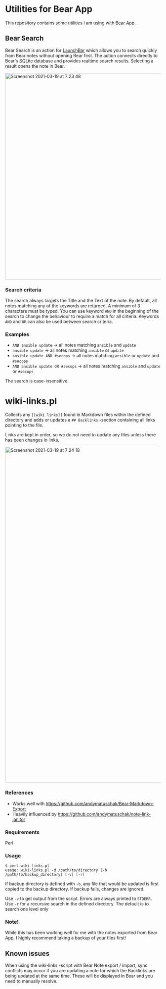# Utilities for Bear App
This repository contains some utilities I am using with [Bear App](https://bear.app).

## Bear Search
Bear Search is an action for [LaunchBar](https://www.obdev.at/products/launchbar/index.html) which allows you to search quickly from Bear notes without opening Bear first.
The action connects directly to Bear's SQLite database and provides realtime search results. Selecting a result opens the note in Bear.

<img width="668" alt="Screenshot 2021-03-19 at 7 23 48" src="https://user-images.githubusercontent.com/12680397/111735163-39b29e80-8884-11eb-8970-cfa474e869b6.png">

### Search criteria
The search always targets the Title and the Text of the note. By default, all notes matching any of the keywords are returned. A minimum of 3 characters must be typed.
You can use keyword `AND` in the beginning of the search to change the behaviour to require a match for all criteria. Keywords `AND` and `OR` can also be used between search criteria.

### Examples
- `AND ansible update` -> all notes matching `ansible` and `update`
- `ansible update` -> all notes matching `ansible` or `update`
- `ansible update AND #secops` -> all notes matching `ansible` or `update` and `#secops`
- `AND ansible update OR #secops` -> all notes matching `ansible` and `update` or `#secops`

The search is case-insensitive.

# wiki-links.pl
Collects any `[[wiki links]]` found in Markdown files within the defined directory and adds or updates a `## Backlinks` -section containing all links pointing to the file.

Links are kept in order, so we do not need to update any files unless there has been changes in links.

<img width="1085" alt="Screenshot 2021-03-19 at 7 24 18" src="https://user-images.githubusercontent.com/12680397/111735182-433c0680-8884-11eb-8db4-df7d30181a7c.png">

### References
- Works well with https://github.com/andymatuschak/Bear-Markdown-Export
- Heavily influenced by https://github.com/andymatuschak/note-link-janitor

### Requirements
Perl

### Usage
```
$ perl wiki-links.pl
usage: wiki-links.pl -d /path/to/directory [-b /path/to/backup_directory] [-v] [-r]
```

If backup directory is defined with `-b`, any file that would be updated is first copied to the backup directory. If backup fails, changes are ignored.

Use `-v` to get output from the script. Errors are always printed to `STDERR`.  
Use `-r` for a recursive search in the defined directory. The default is to search one level only   

### Note!
While this has been working well for me with the notes exported from Bear App, I highly recommend taking a backup of your files first!

## Known issues
When using the wiki-links -script with Bear Note export / import, sync conflicts may occur if you are updating a note for which the Backlinks are being updated at the same time.
These will be displayed in Bear and you need to manually resolve.
